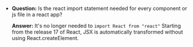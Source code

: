  - **Question:** Is the react import statement needed for every component or js file in a react app?

    **Answer:** It's no longer needed to ```import React from "react"``` Starting from the release 17 of React, JSX is automatically transformed without using React.createElement.
